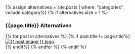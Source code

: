 {% assign alternatives = site.posts | where: "categories", include.category%}
{% if alternatives.size > 1 %}
<h3 class="h5 my-3">{{page.title}} Alternativen</h3>
{% for post in alternatives %}
{% if post.title != page.title%}
<div class="card mb-2">
    <a href="{{post.url}}" ref="nofollow">
        <div class="card-body align-items-center d-flex justify-content-center">
            <img src="{{post.image}}" class="alternative-list-img" alt="{{ post.image }} logo">
        </div>
    </a>
</div>
{% endif%}
{% endfor %}
{% endif %}